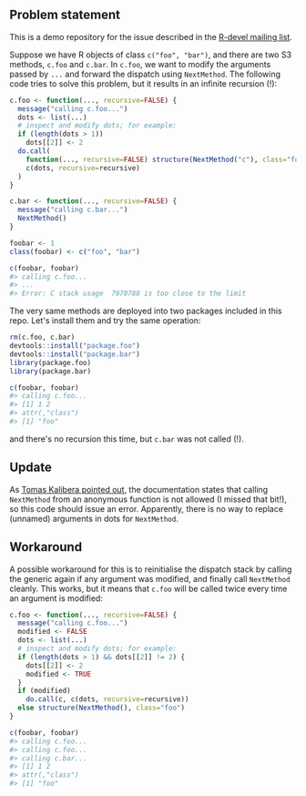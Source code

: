 ## Problem statement

This is a demo repository for the issue described in the [R-devel mailing list](https://stat.ethz.ch/pipermail/r-devel/2018-February/075613.html).

Suppose we have R objects of class `c("foo", "bar")`, and there are two S3 methods, `c.foo` and `c.bar`. In `c.foo`, we want to modify the arguments passed by `...` and forward the dispatch using `NextMethod`. The following code tries to solve this problem, but it results in an infinite recursion (!):

```r
c.foo <- function(..., recursive=FALSE) {
  message("calling c.foo...")
  dots <- list(...)
  # inspect and modify dots; for example:
  if (length(dots > 1))
    dots[[2]] <- 2
  do.call(
    function(..., recursive=FALSE) structure(NextMethod("c"), class="foo"),
    c(dots, recursive=recursive)
  )
}

c.bar <- function(..., recursive=FALSE) {
  message("calling c.bar...")
  NextMethod()
}

foobar <- 1
class(foobar) <- c("foo", "bar")

c(foobar, foobar)
#> calling c.foo...
#> ...
#> Error: C stack usage  7970788 is too close to the limit
```

The very same methods are deployed into two packages included in this repo. Let's install them and try the same operation:

```r
rm(c.foo, c.bar)
devtools::install("package.foo")
devtools::install("package.bar")
library(package.foo)
library(package.bar)

c(foobar, foobar)
#> calling c.foo...
#> [1] 1 2
#> attr(,"class")
#> [1] "foo"
```

and there's no recursion this time, but `c.bar` was not called (!).

## Update

As [Tomas Kalibera pointed out](https://stat.ethz.ch/pipermail/r-devel/2018-February/075620.html), the documentation states that calling `NextMethod` from an anonymous function is not allowed (I missed that bit!), so this code should issue an error. Apparently, there is no way to replace (unnamed) arguments in dots for `NextMethod`.

## Workaround

A possible workaround for this is to reinitialise the dispatch stack by calling the generic again if any argument was modified, and finally call `NextMethod` cleanly. This works, but it means that `c.foo` will be called twice every time an argument is modified:

```r
c.foo <- function(..., recursive=FALSE) {
  message("calling c.foo...")
  modified <- FALSE
  dots <- list(...)
  # inspect and modify dots; for example:
  if (length(dots > 1) && dots[[2]] != 2) {
    dots[[2]] <- 2
    modified <- TRUE
  }
  if (modified)
    do.call(c, c(dots, recursive=recursive))
  else structure(NextMethod(), class="foo")
}

c(foobar, foobar)
#> calling c.foo...
#> calling c.foo...
#> calling c.bar...
#> [1] 1 2
#> attr(,"class")
#> [1] "foo"
```
